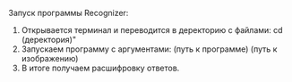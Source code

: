 Запуск программы Recognizer:
1) Открывается терминал и переводится в деректорию с файлами: cd (деректория)" 
2) Запускаем программу с аргументами: (путь к программе) (путь к изображению)
5) В итоге получаем расшифровку ответов.
